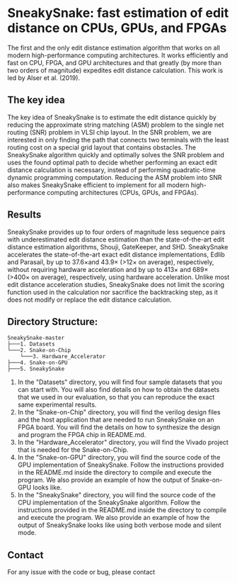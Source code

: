 # SneakySnake: fast estimation of edit distance on CPUs, GPUs, and FPGAs
The first and the only edit distance estimation algorithm that works on all modern high-performance computing architectures. 
It works efficiently and fast on CPU, FPGA, and GPU architectures and that greatly (by more than two orders of magnitude) expedites edit distance calculation. This work is led by Alser et al. (2019).

## The key idea 
The key idea of SneakySnake is to estimate the edit distance quickly by reducing the approximate string matching (ASM) problem to the single net routing (SNR) problem in VLSI chip layout. In the SNR problem, we are interested in only finding the path that connects two terminals with the least routing cost on a special grid layout that contains obstacles. The SneakySnake algorithm quickly and optimally solves the SNR problem and uses the found optimal path to decide whether performing an exact edit distance calculation is necessary, instead of performing quadratic-time dynamic programming computation. Reducing the ASM problem into SNR also makes SneakySnake efficient to implement for all modern high-performance computing architectures (CPUs, GPUs, and FPGAs).

## Results 
SneakySnake provides up to four orders of magnitude less sequence pairs with underestimated edit distance estimation than the state-of-the-art edit distance estimation algorithms, Shouji, GateKeeper, and SHD. SneakySnake accelerates the state-of-the-art exact edit distance implementations, Edlib and Parasail, by up to 37.6×and 43.9× (>12× on average), respectively, without requiring hardware acceleration and by up to 413× and 689× (>400× on average), respectively, using hardware acceleration. Unlike most edit distance acceleration studies, SneakySnake does not limit the scoring function used in the calculation nor sacrifice the backtracking step, as it does not modify or replace the edit distance calculation. 

## Directory Structure:
```
SneakySnake-master
├───1. Datasets
└───2. Snake-on-Chip
    └───3. Hardware_Accelerator
├───4. Snake-on-GPU
├───5. SneakySnake
```            
1. In the "Datasets" directory, you will find four sample datasets that you can start with. You will also find details on how to obtain the datasets that we used in our evaluation, so that you can reproduce the exact same experimental results.
2. In the "Snake-on-Chip" directory, you will find the verilog design files and the host application that are needed to run SneakySnake on an FPGA board. You will find the details on how to synthesize the design and program the FPGA chip in README.md.
3. In the "Hardware_Accelerator" directory, you will find the Vivado project that is needed for the Snake-on-Chip.
4. In the "Snake-on-GPU" directory, you will find the source code of the GPU implementation of SneakySnake. Follow the instructions provided in the README.md inside the directory to compile and execute the program. We also provide an example of how the output of Snake-on-GPU looks like.
5. In the "SneakySnake" directory, you will find the source code of the CPU implementation of the SneakySnake algorithm. Follow the instructions provided in the README.md inside the directory to compile and execute the program. We also provide an example of how the output of SneakySnake looks like using both verbose mode and silent mode.

## Contact
For any issue with the code or bug, please contact <mohammed dot alser at inf dot ethz dot ch>
